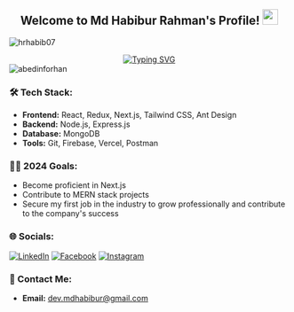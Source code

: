 <div align="center">
  <h2>Welcome to Md Habibur Rahman's Profile! <img src="https://media.giphy.com/media/hvRJCLFzcasrR4ia7z/giphy.gif" width="28"></h2>
</div>

<p align="left"><img src="https://komarev.com/ghpvc/?username=hrhabib07&label=Profile%20views&color=0e75b6&style=flat" alt="hrhabib07" /></p>

<div align="center">
  <a href="https://git.io/typing-svg"><img src="https://readme-typing-svg.demolab.com?font=Fira+Code&color=38C2FF&center=true&vCenter=true&width=435&lines=Web+Developer;MERN+Stack+Developer;Next.js+Enthusiast" alt="Typing SVG" /></a>
</div>
<div><img align="center" src="https://github-readme-stats.vercel.app/api/top-langs?username=hrhabib07&show_icons=true&locale=en&layout=compact" alt="abedinforhan" /></div>

### 🛠️ Tech Stack:

- **Frontend:** React, Redux, Next.js, Tailwind CSS, Ant Design
- **Backend:** Node.js, Express.js
- **Database:** MongoDB
- **Tools:** Git, Firebase, Vercel, Postman

### 👨‍💻 2024 Goals:

- Become proficient in Next.js
- Contribute to MERN stack projects
-  Secure my first job in the industry to grow professionally and contribute to the company's success




### 🌐 Socials:

[![LinkedIn](https://img.shields.io/badge/LinkedIn-%230077B5.svg?logo=linkedin&logoColor=white)](https://linkedin.com/in/mdhabibur-hr7) [![Facebook](https://img.shields.io/badge/Facebook-%231877F2.svg?logo=Facebook&logoColor=white)](https://facebook.com/habib.tgc) [![Instagram](https://img.shields.io/badge/Instagram-%23E4405F.svg?logo=Instagram&logoColor=white)](https://instagram.com/habib.tgc)

### 📧 Contact Me:

- **Email:** [dev.mdhabibur@gmail.com](mailto:dev.mdhabibur@gmail.com)

